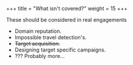 +++
title = "What isn't covered?"
weight = 15
+++

These should be considered in real engagements

- Domain reputation.
- Impossible travel detection's.
- ~~Target acquisition.~~
- Designing target specific campaigns.
- ??? Probably more...
